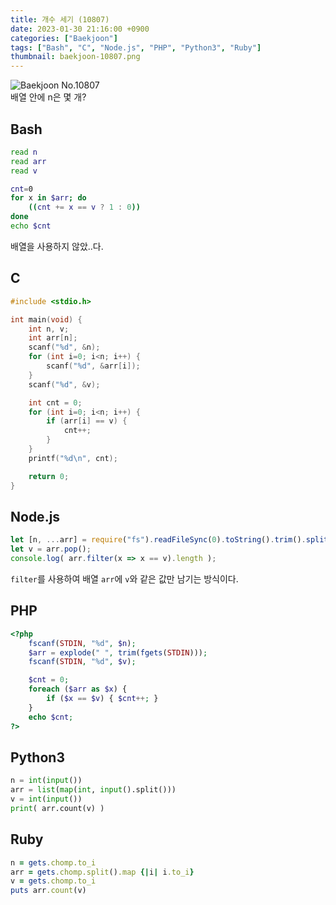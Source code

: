 ```yaml
---
title: 개수 세기 (10807)
date: 2023-01-30 21:16:00 +0900
categories: ["Baekjoon"]
tags: ["Bash", "C", "Node.js", "PHP", "Python3", "Ruby"]
thumbnail: baekjoon-10807.png
---
```


![Baekjoon No.10807](baekjoon-10807.png)  
배열 안에 n은 몇 개?

## Bash
```bash
read n
read arr
read v

cnt=0
for x in $arr; do
	((cnt += x == v ? 1 : 0))
done
echo $cnt
```
배열을 사용하지 않았..다.

## C
```c
#include <stdio.h>

int main(void) {
	int n, v;
	int arr[n];
	scanf("%d", &n);
	for (int i=0; i<n; i++) {
		scanf("%d", &arr[i]);
	}
	scanf("%d", &v);

	int cnt = 0;
	for (int i=0; i<n; i++) {
		if (arr[i] == v) {
			cnt++;
		}
	}
	printf("%d\n", cnt);

	return 0;
}
```

## Node.js
```javascript
let [n, ...arr] = require("fs").readFileSync(0).toString().trim().split(/ |\n/).map(Number);
let v = arr.pop();
console.log( arr.filter(x => x == v).length );
```
`filter`를 사용하여 배열 `arr`에 `v`와 같은 값만 남기는 방식이다.

## PHP
```php
<?php
	fscanf(STDIN, "%d", $n);
	$arr = explode(" ", trim(fgets(STDIN)));
	fscanf(STDIN, "%d", $v);

	$cnt = 0;
	foreach ($arr as $x) {
		if ($x == $v) { $cnt++; }
	}
	echo $cnt;
?>
```

## Python3
```python
n = int(input())
arr = list(map(int, input().split()))
v = int(input())
print( arr.count(v) )
```

## Ruby
```ruby
n = gets.chomp.to_i
arr = gets.chomp.split().map {|i| i.to_i}
v = gets.chomp.to_i
puts arr.count(v)
```
